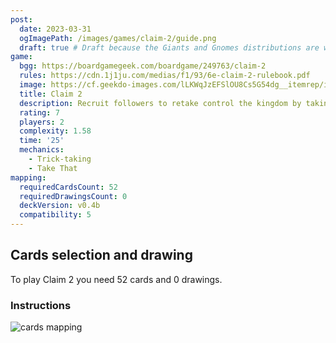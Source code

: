 ```yaml
---
post:
  date: 2023-03-31
  ogImagePath: /images/games/claim-2/guide.png
  draft: true # Draft because the Giants and Gnomes distributions are wrong
game:
  bgg: https://boardgamegeek.com/boardgame/249763/claim-2
  rules: https://cdn.1j1ju.com/medias/f1/93/6e-claim-2-rulebook.pdf
  image: https://cf.geekdo-images.com/lLKWqJzEFSlOU8Cs5G54dg__itemrep/img/K2iqJ3RfAhuEuDD1NtnbGPs4Esk=/fit-in/246x300/filters:strip_icc()/pic4059108.jpg
  title: Claim 2
  description: Recruit followers to retake control the kingdom by taking the right tricks. 
  rating: 7
  players: 2
  complexity: 1.58
  time: '25'
  mechanics:
    - Trick-taking
    - Take That 
mapping:
  requiredCardsCount: 52
  requiredDrawingsCount: 0
  deckVersion: v0.4b
  compatibility: 5
---
```


## Cards selection and drawing

To play Claim 2 you need 52 cards and 0 drawings.

### Instructions

![cards mapping](/images/games/claim-2/guide.png)
